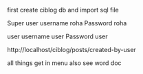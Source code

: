 first create ciblog db and import sql file

Super user 
username roha
Password roha


user 
username user
Password user


http://localhost/ciblog/posts/created-by-user

all things get in menu also see word doc